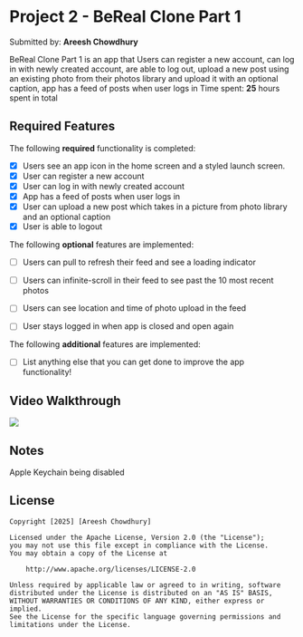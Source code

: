 # Project 2 - BeReal Clone Part 1

Submitted by: **Areesh Chowdhury**

BeReal Clone Part 1 is an app that Users can register a new account, can log in with newly created account, are able to log out, upload a new post using an existing photo from their photos library and upload it with an optional caption, app has a feed of posts when user logs in
Time spent: **25** hours spent in total

## Required Features

The following **required** functionality is completed:

- [X] Users see an app icon in the home screen and a styled launch screen.
- [X] User can register a new account
- [X] User can log in with newly created account
- [X] App has a feed of posts when user logs in
- [X] User can upload a new post which takes in a picture from photo library and an optional caption	
- [X] User is able to logout	
 
The following **optional** features are implemented:

- [ ] Users can pull to refresh their feed and see a loading indicator
- [ ] Users can infinite-scroll in their feed to see past the 10 most recent photos
- [ ] Users can see location and time of photo upload in the feed	
- [ ] User stays logged in when app is closed and open again	


The following **additional** features are implemented:

- [ ] List anything else that you can get done to improve the app functionality!

## Video Walkthrough

<div>
    <a href="https://ezgif.com/optimize/ezgif-472957b4372bcc.gif">
    </a>
    <a href="https://ezgif.com/optimize/ezgif-472957b4372bcc.gif">
      <img style="max-width:300px;" src="https://ezgif.com/optimize/ezgif-472957b4372bcc.gif">
    </a>
  </div>



## Notes

Apple Keychain being disabled

## License

    Copyright [2025] [Areesh Chowdhury]

    Licensed under the Apache License, Version 2.0 (the "License");
    you may not use this file except in compliance with the License.
    You may obtain a copy of the License at

        http://www.apache.org/licenses/LICENSE-2.0

    Unless required by applicable law or agreed to in writing, software
    distributed under the License is distributed on an "AS IS" BASIS,
    WITHOUT WARRANTIES OR CONDITIONS OF ANY KIND, either express or implied.
    See the License for the specific language governing permissions and
    limitations under the License.
